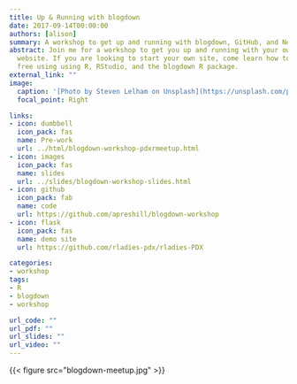 ```yaml
---
title: Up & Running with blogdown
date: 2017-09-14T00:00:00
authors: [alison]
summary: A workshop to get up and running with blogdown, GitHub, and Netlify
abstract: Join me for a workshop to get you up and running with your own personal
  website. If you are looking to start your own site, come learn how to do it for
  free using using R, RStudio, and the blogdown R package.
external_link: ""
image:
  caption: '[Photo by Steven Lelham on Unsplash](https://unsplash.com/photos/atSaEOeE8Nk)'
  focal_point: Right

links:
- icon: dumbbell
  icon_pack: fas
  name: Pre-work
  url: ../html/blogdown-workshop-pdxrmeetup.html
- icon: images
  icon_pack: fas
  name: slides
  url: ../slides/blogdown-workshop-slides.html
- icon: github
  icon_pack: fab
  name: code
  url: https://github.com/apreshill/blogdown-workshop
- icon: flask
  icon_pack: fas
  name: demo site
  url: https://github.com/rladies-pdx/rladies-PDX

categories:
- workshop
tags:
- R
- blogdown
- workshop

url_code: ""
url_pdf: ""
url_slides: ""
url_video: ""
---
```



{{< figure src="blogdown-meetup.jpg" >}}



